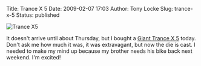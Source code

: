 Title: Trance X 5
Date: 2009-02-07 17:03
Author: Tony Locke
Slug: trance-x-5
Status: published

![Trance X5]({static}/images/2009/Trance_X5.jpg)  
  
It doesn't arrive until about Thursday, but I bought a
 [Giant Trance X 5](http://www.giant-bicycles.com/EN-GB/bikes/mountain/2434/32482/zoom/) today. Don't ask me how much it was, it was extravagant, but now the die is cast. I needed to make my mind up because my brother needs his bike back next weekend. I'm excited!
